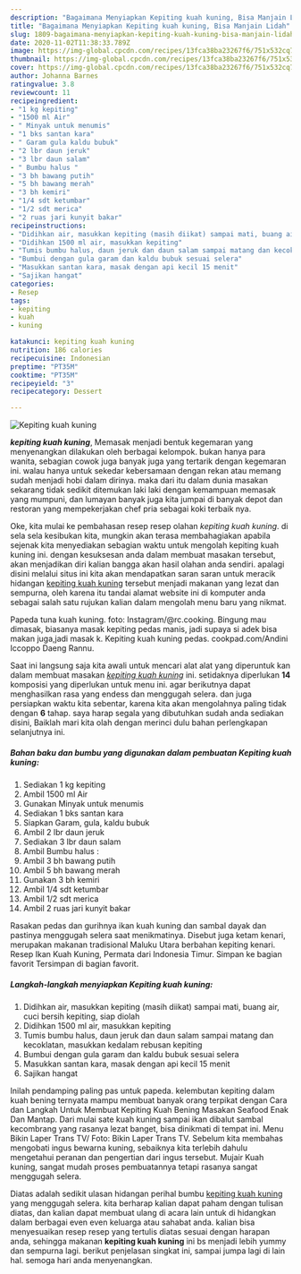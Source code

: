```yaml
---
description: "Bagaimana Menyiapkan Kepiting kuah kuning, Bisa Manjain Lidah"
title: "Bagaimana Menyiapkan Kepiting kuah kuning, Bisa Manjain Lidah"
slug: 1809-bagaimana-menyiapkan-kepiting-kuah-kuning-bisa-manjain-lidah
date: 2020-11-02T11:38:33.789Z
image: https://img-global.cpcdn.com/recipes/13fca38ba23267f6/751x532cq70/kepiting-kuah-kuning-foto-resep-utama.jpg
thumbnail: https://img-global.cpcdn.com/recipes/13fca38ba23267f6/751x532cq70/kepiting-kuah-kuning-foto-resep-utama.jpg
cover: https://img-global.cpcdn.com/recipes/13fca38ba23267f6/751x532cq70/kepiting-kuah-kuning-foto-resep-utama.jpg
author: Johanna Barnes
ratingvalue: 3.8
reviewcount: 11
recipeingredient:
- "1 kg kepiting"
- "1500 ml Air"
- " Minyak untuk menumis"
- "1 bks santan kara"
- " Garam gula kaldu bubuk"
- "2 lbr daun jeruk"
- "3 lbr daun salam"
- " Bumbu halus "
- "3 bh bawang putih"
- "5 bh bawang merah"
- "3 bh kemiri"
- "1/4 sdt ketumbar"
- "1/2 sdt merica"
- "2 ruas jari kunyit bakar"
recipeinstructions:
- "Didihkan air, masukkan kepiting (masih diikat) sampai mati, buang air, cuci bersih kepiting, siap diolah"
- "Didihkan 1500 ml air, masukkan kepiting"
- "Tumis bumbu halus, daun jeruk dan daun salam sampai matang dan kecoklatan, masukkan kedalam rebusan kepiting"
- "Bumbui dengan gula garam dan kaldu bubuk sesuai selera"
- "Masukkan santan kara, masak dengan api kecil 15 menit"
- "Sajikan hangat"
categories:
- Resep
tags:
- kepiting
- kuah
- kuning

katakunci: kepiting kuah kuning 
nutrition: 186 calories
recipecuisine: Indonesian
preptime: "PT35M"
cooktime: "PT35M"
recipeyield: "3"
recipecategory: Dessert

---
```



![Kepiting kuah kuning](https://img-global.cpcdn.com/recipes/13fca38ba23267f6/751x532cq70/kepiting-kuah-kuning-foto-resep-utama.jpg)

<b><i>kepiting kuah kuning</i></b>, Memasak menjadi bentuk kegemaran yang menyenangkan dilakukan oleh berbagai kelompok. bukan hanya para wanita, sebagian cowok juga banyak juga yang tertarik dengan kegemaran ini. walau hanya untuk sekedar kebersamaan dengan rekan atau memang sudah menjadi hobi dalam dirinya. maka dari itu dalam dunia masakan sekarang tidak sedikit ditemukan laki laki dengan kemampuan memasak yang mumpuni, dan lumayan banyak juga kita jumpai di banyak depot dan restoran yang mempekerjakan chef pria sebagai koki terbaik nya.

Oke, kita mulai ke pembahasan resep resep olahan <i>kepiting kuah kuning</i>. di sela sela kesibukan kita, mungkin akan terasa membahagiakan apabila sejenak kita menyediakan sebagian waktu untuk mengolah kepiting kuah kuning ini. dengan kesuksesan anda dalam membuat masakan tersebut, akan menjadikan diri kalian bangga akan hasil olahan anda sendiri. apalagi disini melalui situs ini kita akan mendapatkan saran saran untuk meracik hidangan <u>kepiting kuah kuning</u> tersebut menjadi makanan yang lezat dan sempurna, oleh karena itu tandai alamat website ini di komputer anda sebagai salah satu rujukan kalian dalam mengolah menu baru yang nikmat.

Papeda tuna kuah kuning. foto: Instagram/@rc.cooking. Bingung mau dimasak, biasanya masak kepiting pedas manis, jadi supaya si adek bisa makan juga,jadi masak k. Kepiting kuah kuning pedas. cookpad.com/Andini Iccoppo Daeng Rannu.


Saat ini langsung saja kita awali untuk mencari alat alat yang diperuntuk kan dalam membuat masakan <u><i>kepiting kuah kuning</i></u> ini. setidaknya diperlukan <b>14</b> komposisi yang diperlukan untuk menu ini. agar berikutnya dapat menghasilkan rasa yang endess dan menggugah selera. dan juga persiapkan waktu kita sebentar, karena kita akan mengolahnya paling tidak dengan <b>6</b> tahap. saya harap segala yang dibutuhkan sudah anda sediakan disini, Baiklah mari kita olah dengan merinci dulu bahan perlengkapan selanjutnya ini.

<!--inarticleads1-->

##### Bahan baku dan bumbu yang digunakan dalam pembuatan Kepiting kuah kuning:

1. Sediakan 1 kg kepiting
1. Ambil 1500 ml Air
1. Gunakan  Minyak untuk menumis
1. Sediakan 1 bks santan kara
1. Siapkan  Garam, gula, kaldu bubuk
1. Ambil 2 lbr daun jeruk
1. Sediakan 3 lbr daun salam
1. Ambil  Bumbu halus :
1. Ambil 3 bh bawang putih
1. Ambil 5 bh bawang merah
1. Gunakan 3 bh kemiri
1. Ambil 1/4 sdt ketumbar
1. Ambil 1/2 sdt merica
1. Ambil 2 ruas jari kunyit bakar


Rasakan pedas dan gurihnya ikan kuah kuning dan sambal dayak dan pastinya menggugah selera saat menikmatinya. Disebut juga ketam kenari, merupakan makanan tradisional Maluku Utara berbahan kepiting kenari. Resep Ikan Kuah Kuning, Permata dari Indonesia Timur. Simpan ke bagian favorit Tersimpan di bagian favorit. 

<!--inarticleads2-->

##### Langkah-langkah menyiapkan Kepiting kuah kuning:

1. Didihkan air, masukkan kepiting (masih diikat) sampai mati, buang air, cuci bersih kepiting, siap diolah
1. Didihkan 1500 ml air, masukkan kepiting
1. Tumis bumbu halus, daun jeruk dan daun salam sampai matang dan kecoklatan, masukkan kedalam rebusan kepiting
1. Bumbui dengan gula garam dan kaldu bubuk sesuai selera
1. Masukkan santan kara, masak dengan api kecil 15 menit
1. Sajikan hangat


Inilah pendamping paling pas untuk papeda. kelembutan kepiting dalam kuah bening ternyata mampu membuat banyak orang terpikat dengan Cara dan Langkah Untuk Membuat Kepiting Kuah Bening Masakan Seafood Enak Dan Mantap. Dari mulai sate kuah kuning sampai ikan dibalut sambal kecombrang yang rasanya lezat banget, bisa dinikmati di tempat ini. Menu Bikin Laper Trans TV/ Foto: Bikin Laper Trans TV. Sebelum kita membahas mengobati ingus bewarna kuning, sebaiknya kita terlebih dahulu mengetahui peranan dan pengertian dari ingus tersebut. Mujair Kuah kuning, sangat mudah proses pembuatannya tetapi rasanya sangat menggugah selera. 

Diatas adalah sedikit ulasan hidangan perihal bumbu <u>kepiting kuah kuning</u> yang menggugah selera. kita berharap kalian dapat paham dengan tulisan diatas, dan kalian dapat membuat ulang di acara lain untuk di hidangkan dalam berbagai even even keluarga atau sahabat anda. kalian bisa menyesuaikan resep resep yang tertulis diatas sesuai dengan harapan anda, sehingga makanan <b>kepiting kuah kuning</b> ini bs menjadi lebih yummy dan sempurna lagi. berikut penjelasan singkat ini, sampai jumpa lagi di lain hal. semoga hari anda menyenangkan.
